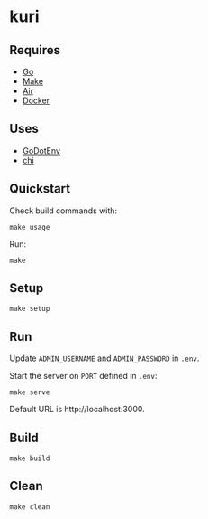 # kuri

## Requires

* [Go](https://go.dev/)
* [Make](https://www.gnu.org/software/make/)
* [Air](https://github.com/air-verse/air)
* [Docker](https://www.docker.com/)

## Uses

* [GoDotEnv](https://pkg.go.dev/github.com/joho/godotenv)
* [chi](https://go-chi.io/)

## Quickstart

Check build commands with:
```
make usage
```

Run:
```
make
```

## Setup

```
make setup
```

## Run

Update `ADMIN_USERNAME` and `ADMIN_PASSWORD` in `.env`.

Start the server on `PORT` defined in `.env`:

```
make serve
```

Default URL is http://localhost:3000.

## Build

```
make build
```

## Clean

```
make clean
```
